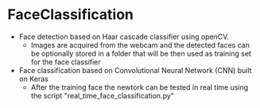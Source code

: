 # FaceClassification
- Face detection based on Haar cascade classifier using openCV.
	- Images are acquired from the webcam and the detected faces can be optionally stored in a folder that will be then used as training set for the face classifier
- Face classification based on Convolutional Neural Network (CNN) built on Keras
	- After the training face the newtork can be tested in real time using the script "real_time_face_classification.py"

